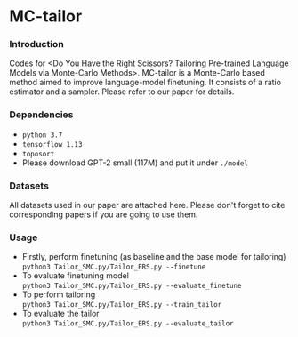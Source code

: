 # MC-tailor

### Introduction
Codes for <Do You Have the Right Scissors? Tailoring Pre-trained Language Models via Monte-Carlo Methods>. MC-tailor is a Monte-Carlo based method aimed to improve language-model finetuning. It consists of a ratio estimator and a sampler. Please refer to our paper for details.

### Dependencies
- `python 3.7`
- `tensorflow 1.13` 
- `toposort`
- Please download GPT-2 small (117M) and put it under `./model`

### Datasets
All datasets used in our paper are attached here. Please don't forget to cite corresponding papers if you are going to use them.

### Usage
- Firstly, perform finetuning (as baseline and the base model for tailoring)\
  `python3 Tailor_SMC.py/Tailor_ERS.py --finetune`
- To evaluate finetuning model\
  `python3 Tailor_SMC.py/Tailor_ERS.py --evaluate_finetune`
- To perform tailoring\
  `python3 Tailor_SMC.py/Tailor_ERS.py --train_tailor`
- To evaluate the tailor\
  `python3 Tailor_SMC.py/Tailor_ERS.py --evaluate_tailor`
